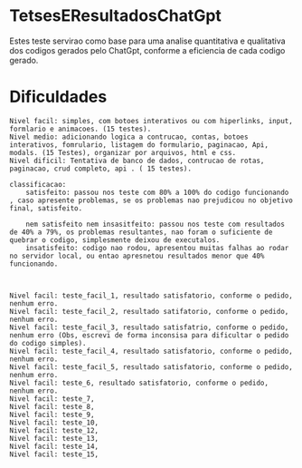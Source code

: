 # TetsesEResultadosChatGpt
Estes teste servirao como base para uma analise quantitativa e qualitativa dos codigos gerados pelo ChatGpt, conforme a eficiencia de cada codigo gerado.

# Dificuldades
    Nivel facil: simples, com botoes interativos ou com hiperlinks, input, formlario e animacoes. (15 testes).
    Nivel medio: adicionando logica a contrucao, contas, botoes interativos, fomrulario, listagem do formulario, paginacao, Api, modals. (15 Testes), organizar por arquivos, html e css.
    Nivel dificil: Tentativa de banco de dados, contrucao de rotas, paginacao, crud completo, api . ( 15 testes).

    classificacao: 
        satisfeito: passou nos teste com 80% a 100% do codigo funcionando , caso apresente problemas, se os problemas nao prejudicou no objetivo final, satisfeito.

        nem satisfeito nem insasitfeito: passou nos teste com resultados de 40% a 79%, os problemas resultantes, nao foram o suficiente de quebrar o codigo, simplesmente deixou de executalos.
        insatisfeito: codigo nao rodou, apresentou muitas falhas ao rodar no servidor local, ou entao apresnetou resultados menor que 40% funcionando.



    Nivel facil: teste_facil_1, resultado satisfatorio, conforme o pedido, nenhum erro.
    Nivel facil: teste_facil_2, resultado satifatorio, conforme o pedido, nenhum erro.
    Nivel facil: teste_facil_3, resultado satisfatrio, conforme o pedido, nenhum erro (Obs, escrevi de forma inconsisa para dificultar o pedido do codigo simples).
    Nivel facil: teste_facil_4, resultado satisfatorio, conforme o pedido, nenhum erro.
    Nivel facil: teste_facil_5, resultado satisfatorio, conforme o pedido, nenhum erro.
    Nivel facil: teste_6, resultado satisfatorio, conforme o pedido, nenhum erro.
    Nivel facil: teste_7,
    Nivel facil: teste_8,
    Nivel facil: teste_9,
    Nivel facil: teste_10,
    Nivel facil: teste_12,
    Nivel facil: teste_13,
    Nivel facil: teste_14,
    Nivel facil: teste_15,


